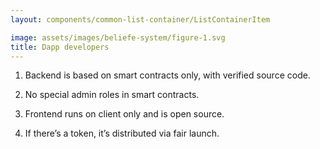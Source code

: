```yaml
---
layout: components/common-list-container/ListContainerItem

image: assets/images/beliefe-system/figure-1.svg
title: Dapp developers
---
```


1. Backend is based on smart contracts only, with verified source code.

2. No special admin roles in smart contracts.

3. Frontend runs on client only and is open source.

4. If there’s a token, it’s distributed via fair launch.
